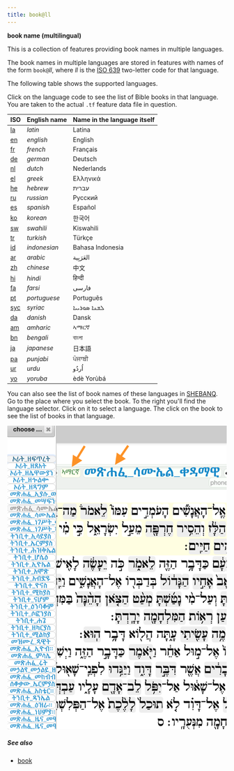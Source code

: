 ```yaml
---
title: book@ll
---
```


**book name (multilingual)**

This is a collection of features providing book names in multiple languages.

The book names in multiple languages are stored in features with names of the form `book@`*ll*,
where *ll* is the
[ISO 639](https://nl.wikipedia.org/wiki/ISO_639)
two-letter code for that language.

The following table shows the supported languages.

Click on the language code to see the list of Bible books in that language.
You are taken to the actual `.tf` feature data file in question.

ISO | English name | Name in the language itself
-- | --- | ---
[la](https://github.com/ETCBC/bhsa/blob/master/tf/c/book%40la.tf) | *latin* | Latina
[en](https://github.com/ETCBC/bhsa/blob/master/tf/c/book%40en.tf) | *english* | English
[fr](https://github.com/ETCBC/bhsa/blob/master/tf/c/book%40fr.tf) | *french* | Français
[de](https://github.com/ETCBC/bhsa/blob/master/tf/c/book%40de.tf) | *german* | Deutsch
[nl](https://github.com/ETCBC/bhsa/blob/master/tf/c/book%40nl.tf) | *dutch* | Nederlands
[el](https://github.com/ETCBC/bhsa/blob/master/tf/c/book%40el.tf) | *greek* | Ελληνικά
[he](https://github.com/ETCBC/bhsa/blob/master/tf/c/book%40he.tf) | *hebrew* | עברית
[ru](https://github.com/ETCBC/bhsa/blob/master/tf/c/book%40ru.tf) | *russian* | Русский
[es](https://github.com/ETCBC/bhsa/blob/master/tf/c/book%40es.tf) | *spanish* | Español
[ko](https://github.com/ETCBC/bhsa/blob/master/tf/c/book%40ko.tf) | *korean* | 한국어
[sw](https://github.com/ETCBC/bhsa/blob/master/tf/c/book%40sw.tf) | *swahili* | Kiswahili
[tr](https://github.com/ETCBC/bhsa/blob/master/tf/c/book%40tr.tf) | *turkish* | Türkçe
[id](https://github.com/ETCBC/bhsa/blob/master/tf/c/book%40id.tf) | *indonesian* | Bahasa Indonesia
[ar](https://github.com/ETCBC/bhsa/blob/master/tf/c/book%40ar.tf) | *arabic* | العَرَبِية
[zh](https://github.com/ETCBC/bhsa/blob/master/tf/c/book%40zh.tf) | *chinese* | 中文
[hi](https://github.com/ETCBC/bhsa/blob/master/tf/c/book%40hi.tf) | *hindi* | हिन्दी
[fa](https://github.com/ETCBC/bhsa/blob/master/tf/c/book%40fa.tf) | *farsi* | فارسی
[pt](https://github.com/ETCBC/bhsa/blob/master/tf/c/book%40pt.tf) | *portuguese* | Português
[syc](https://github.com/ETCBC/bhsa/blob/master/tf/c/book%40syc.tf) | *syriac* | ܠܫܢܐ ܣܘܪܝܝܐ
[da](https://github.com/ETCBC/bhsa/blob/master/tf/c/book%40da.tf) | *danish* | Dansk
[am](https://github.com/ETCBC/bhsa/blob/master/tf/c/book%40am.tf) | *amharic* | ኣማርኛ
[bn](https://github.com/ETCBC/bhsa/blob/master/tf/c/book%40bn.tf) | *bengali* | বাংলা
[ja](https://github.com/ETCBC/bhsa/blob/master/tf/c/book%40ja.tf) | *japanese* | 日本語
[pa](https://github.com/ETCBC/bhsa/blob/master/tf/c/book%40pa.tf) | *punjabi* | ਪੰਜਾਬੀ
[ur](https://github.com/ETCBC/bhsa/blob/master/tf/c/book%40ur.tf) | *urdu* | اُردُو
[yo](https://github.com/ETCBC/bhsa/blob/master/tf/c/book%40yo.tf) | *yoruba* | èdè Yorùbá

You can also see the list of book names of these languages in [SHEBANQ](https://shebanq.ancient-data.org).
Go to the place where you select the book. To the right you'll find the language selector.
Click on it to select a language.
The click on the book to see the list of books in that language.

![shb-books](../images/shb-books.png)

##### See also

* [book](book)
